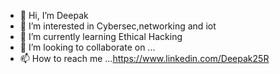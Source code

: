 - 👋 Hi, I’m Deepak
- 👀 I’m interested in Cybersec,networking and iot
- 🌱 I’m currently learning Ethical Hacking
- 💞️ I’m looking to collaborate on ...
- 📫 How to reach me ...https://www.linkedin.com/Deepak25R

<!---
d33p4k25r/d33p4k25r is a ✨ special ✨ repository because its `README.md` (this file) appears on your GitHub profile.
You can click the Preview link to take a look at your changes.
--->
